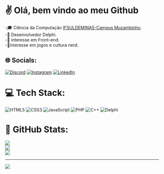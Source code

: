 # ✌️ Olá, bem vindo ao meu Github

-🎓 Ciência da Computação  [IFSULDEMINAS-Campus Muzambinho](https://muz.ifsuldeminas.edu.br/).<br>-💼 Desenvolvedor Delphi.<br>-👀 interesse em Front-end.<br>-👾interesse em jogos e cultura nerd.




## 🌐 Socials:
[![Discord](https://img.shields.io/badge/Discord-%237289DA.svg?logo=discord&logoColor=white)](https://discord.gg/DRUXTOK#5600) 
[![Instagram](https://img.shields.io/badge/Instagram-%23E4405F.svg?logo=Instagram&logoColor=white)](https://www.instagram.com/fortunato.roncholeta?igsh=aXpveTFubmVvdjFw) 
[![LinkedIn](https://img.shields.io/badge/LinkedIn-%230077B5.svg?logo=linkedin&logoColor=white)](https://www.linkedin.com/in/fortunato-roncholeta-a4a56a209/?utm_source=share&utm_campaign=share_via&utm_content=profile&utm_medium=android_app) 

# 💻 Tech Stack:
![HTML5](https://img.shields.io/badge/html5-%23E34F26.svg?style=for-the-badge&logo=html5&logoColor=white) ![CSS3](https://img.shields.io/badge/css3-%231572B6.svg?style=for-the-badge&logo=css3&logoColor=white) ![JavaScript](https://img.shields.io/badge/javascript-%23323330.svg?style=for-the-badge&logo=javascript&logoColor=%23F7DF1E)   ![PHP](https://img.shields.io/badge/PHP-777BB4?style=for-the-badge&logo=php&logoColor=white) ![C++](https://img.shields.io/badge/c++-%2300599C.svg?style=for-the-badge&logo=c%2B%2B&logoColor=white) ![Delphi](https://img.shields.io/badge/Delphi_RAD_Studio-B22222?style=for-the-badge&logo=delphi&logoColor=white) 
# 📶 GitHub Stats:
![](https://github-readme-stats.vercel.app/api?username=FortunatoRoncholeta&theme=gotham&hide_border=false&include_all_commits=false&count_private=false)<br/>
![](https://github-readme-streak-stats.herokuapp.com/?user=FortunatoRoncholeta&theme=gotham&hide_border=false)<br/>
![](https://github-readme-stats.vercel.app/api/top-langs/?username=FortunatoRoncholeta&theme=gotham&hide_border=false&include_all_commits=false&count_private=false&layout=compact)

---
[![](https://visitcount.itsvg.in/api?id=FortunatoRoncholeta&icon=1&color=12)](https://visitcount.itsvg.in)

<!-- Proudly created with GPRM ( https://gprm.itsvg.in ) -->

